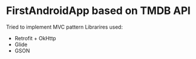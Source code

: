 # FirstAndroidApp based on TMDB API
Tried to implement MVC pattern
Librarires used:
- Retrofit + OkHttp
- Glide
- GSON
